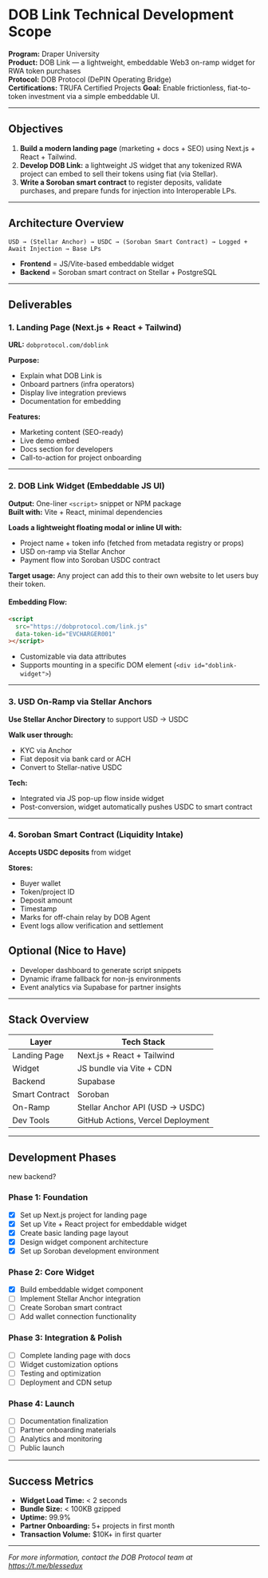 # DOB Link Technical Development Scope

**Program:** Draper University  
**Product:** DOB Link — a lightweight, embeddable Web3 on-ramp widget for RWA token purchases  
**Protocol:** DOB Protocol (DePIN Operating Bridge)  
**Certifications:** TRUFA Certified Projects
**Goal:** Enable frictionless, fiat-to-token investment via a simple embeddable UI.

---

## Objectives

1. **Build a modern landing page** (marketing + docs + SEO) using Next.js + React + Tailwind.
2. **Develop DOB Link:** a lightweight JS widget that any tokenized RWA project can embed to sell their tokens using fiat (via Stellar).
3. **Write a Soroban smart contract** to register deposits, validate purchases, and prepare funds for injection into Interoperable LPs.

---

## Architecture Overview

```
USD → (Stellar Anchor) → USDC → (Soroban Smart Contract) → Logged + Await Injection → Base LPs
```

- **Frontend** = JS/Vite-based embeddable widget
- **Backend** = Soroban smart contract on Stellar + PostgreSQL

---

## Deliverables

### 1. Landing Page (Next.js + React + Tailwind)

**URL:** `dobprotocol.com/doblink`

**Purpose:**

- Explain what DOB Link is
- Onboard partners (infra operators)
- Display live integration previews
- Documentation for embedding

**Features:**

- Marketing content (SEO-ready)
- Live demo embed
- Docs section for developers
- Call-to-action for project onboarding

---

### 2. DOB Link Widget (Embeddable JS UI)

**Output:** One-liner `<script>` snippet or NPM package  
**Built with:** Vite + React, minimal dependencies

**Loads a lightweight floating modal or inline UI with:**

- Project name + token info (fetched from metadata registry or props)
- USD on-ramp via Stellar Anchor
- Payment flow into Soroban USDC contract

**Target usage:** Any project can add this to their own website to let users buy their token.

#### Embedding Flow:

```html
<script
  src="https://dobprotocol.com/link.js"
  data-token-id="EVCHARGER001"
></script>
```

- Customizable via data attributes
- Supports mounting in a specific DOM element (`<div id="doblink-widget">`)

---

### 3. USD On-Ramp via Stellar Anchors

**Use Stellar Anchor Directory** to support USD → USDC

**Walk user through:**

- KYC via Anchor
- Fiat deposit via bank card or ACH
- Convert to Stellar-native USDC

**Tech:**

- Integrated via JS pop-up flow inside widget
- Post-conversion, widget automatically pushes USDC to smart contract

---

### 4. Soroban Smart Contract (Liquidity Intake)

**Accepts USDC deposits** from widget

**Stores:**

- Buyer wallet
- Token/project ID
- Deposit amount
- Timestamp
- Marks for off-chain relay by DOB Agent
- Event logs allow verification and settlement

## Optional (Nice to Have)

- Developer dashboard to generate script snippets
- Dynamic iframe fallback for non-js environments
- Event analytics via Supabase for partner insights

---

## Stack Overview

| Layer          | Tech Stack                        |
| -------------- | --------------------------------- |
| Landing Page   | Next.js + React + Tailwind        |
| Widget         | JS bundle via Vite + CDN          |
| Backend        | Supabase                          |
| Smart Contract | Soroban                           |
| On-Ramp        | Stellar Anchor API (USD → USDC)   |
| Dev Tools      | GitHub Actions, Vercel Deployment |

---

## Development Phases

new backend?

### Phase 1: Foundation

- [x] Set up Next.js project for landing page
- [x] Set up Vite + React project for embeddable widget
- [x] Create basic landing page layout
- [x] Design widget component architecture
- [x] Set up Soroban development environment

### Phase 2: Core Widget

- [x] Build embeddable widget component
- [ ] Implement Stellar Anchor integration
- [ ] Create Soroban smart contract
- [ ] Add wallet connection functionality

### Phase 3: Integration & Polish

- [ ] Complete landing page with docs
- [ ] Widget customization options
- [ ] Testing and optimization
- [ ] Deployment and CDN setup

### Phase 4: Launch

- [ ] Documentation finalization
- [ ] Partner onboarding materials
- [ ] Analytics and monitoring
- [ ] Public launch

---

## Success Metrics

- **Widget Load Time:** < 2 seconds
- **Bundle Size:** < 100KB gzipped
- **Uptime:** 99.9%
- **Partner Onboarding:** 5+ projects in first month
- **Transaction Volume:** $10K+ in first quarter

---

_For more information, contact the DOB Protocol team at https://t.me/blessedux_
